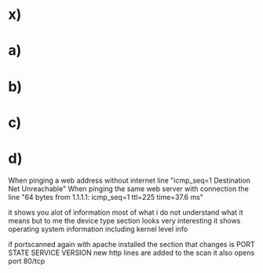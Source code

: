 # x)

# a)

# b)

# c)

# d)

When pinging a web address without internet line "icmp_seq=1 Destination Net Unreachable"
When pinging the same web server with connection the line "64 bytes from 1.1.1.1: icmp_seq=1 ttl=225 time=37.6 ms"

it shows you alot of information most of what i do not understand what it means but to me the device
type section looks very interesting it shows operating system information including kernel level info

if portscanned again with apache installed the section that changes is PORT STATE SERVICE VERSION 
new http lines are added to the scan it also opens port 80/tcp

